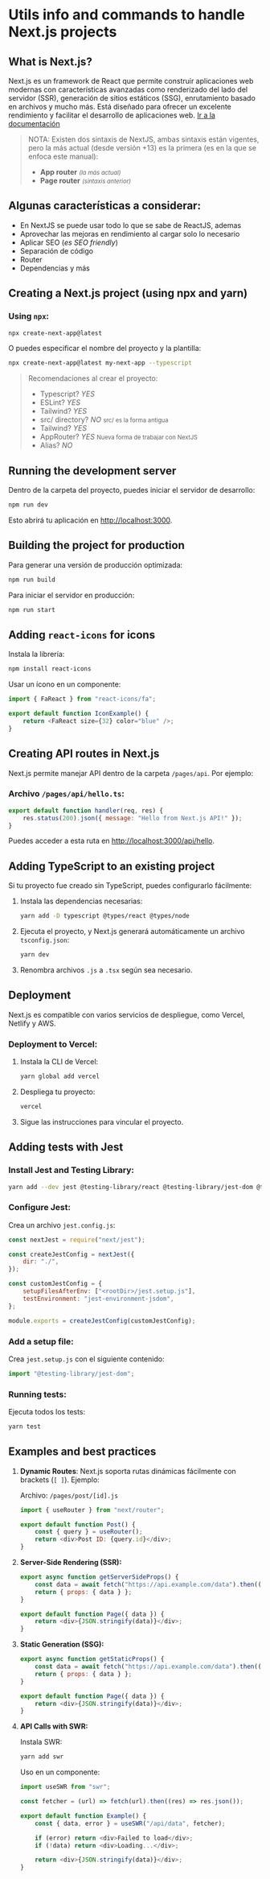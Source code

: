 # Utils info and commands to handle Next.js projects

## What is Next.js?

Next.js es un framework de React que permite construir aplicaciones web modernas con características avanzadas como renderizado del lado del servidor (SSR), generación de sitios estáticos (SSG), enrutamiento basado en archivos y mucho más. Está diseñado para ofrecer un excelente rendimiento y facilitar el desarrollo de aplicaciones web. [Ir a la documentación](https://nextjs.org/docs)

> NOTA: Existen dos sintaxis de NextJS, ambas sintaxis están vigentes, pero la más actual (desde versión +13) es la primera (es en la que se enfoca este manual):
>
> -   **App router** <small>_(la más actual)_</small>
> -   **Page router** <small>_(sintaxis anterior)_</small>

## Algunas características a considerar:

-   En NextJS se puede usar todo lo que se sabe de ReactJS, ademas
-   Aprovechar las mejoras en rendimiento al cargar solo lo necesario
-   Aplicar SEO (_es SEO friendly_)
-   Separación de código
-   Router
-   Dependencias y más

## Creating a Next.js project (using npx and yarn)

### Using `npx`:

```bash
npx create-next-app@latest
```

O puedes especificar el nombre del proyecto y la plantilla:

```bash
npx create-next-app@latest my-next-app --typescript
```

> Recomendaciones al crear el proyecto:
>
> -   Typescript? _YES_
> -   ESLint? _YES_
> -   Tailwind? _YES_
> -   src/ directory? _NO_ <small>src/ es la forma antigua</small>
> -   Tailwind? _YES_
> -   AppRouter? _YES_ <small>Nueva forma de trabajar con NextJS</small>
> -   Alias? _NO_

## Running the development server

Dentro de la carpeta del proyecto, puedes iniciar el servidor de desarrollo:

```bash
npm run dev
```

Esto abrirá tu aplicación en [http://localhost:3000](http://localhost:3000).

## Building the project for production

Para generar una versión de producción optimizada:

```bash
npm run build
```

Para iniciar el servidor en producción:

```bash
npm run start
```

## Adding `react-icons` for icons

Instala la librería:

```bash
npm install react-icons
```

Usar un ícono en un componente:

```javascript
import { FaReact } from "react-icons/fa";

export default function IconExample() {
    return <FaReact size={32} color="blue" />;
}
```

## Creating API routes in Next.js

Next.js permite manejar API dentro de la carpeta `/pages/api`. Por ejemplo:

### Archivo `/pages/api/hello.ts`:

```javascript
export default function handler(req, res) {
    res.status(200).json({ message: "Hello from Next.js API!" });
}
```

Puedes acceder a esta ruta en [http://localhost:3000/api/hello](http://localhost:3000/api/hello).

## Adding TypeScript to an existing project

Si tu proyecto fue creado sin TypeScript, puedes configurarlo fácilmente:

1. Instala las dependencias necesarias:

    ```bash
    yarn add -D typescript @types/react @types/node
    ```

2. Ejecuta el proyecto, y Next.js generará automáticamente un archivo `tsconfig.json`:

    ```bash
    yarn dev
    ```

3. Renombra archivos `.js` a `.tsx` según sea necesario.

## Deployment

Next.js es compatible con varios servicios de despliegue, como Vercel, Netlify y AWS.

### Deployment to Vercel:

1. Instala la CLI de Vercel:

    ```bash
    yarn global add vercel
    ```

2. Despliega tu proyecto:

    ```bash
    vercel
    ```

3. Sigue las instrucciones para vincular el proyecto.

## Adding tests with Jest

### Install Jest and Testing Library:

```bash
yarn add --dev jest @testing-library/react @testing-library/jest-dom @testing-library/user-event
```

### Configure Jest:

Crea un archivo `jest.config.js`:

```javascript
const nextJest = require("next/jest");

const createJestConfig = nextJest({
    dir: "./",
});

const customJestConfig = {
    setupFilesAfterEnv: ["<rootDir>/jest.setup.js"],
    testEnvironment: "jest-environment-jsdom",
};

module.exports = createJestConfig(customJestConfig);
```

### Add a setup file:

Crea `jest.setup.js` con el siguiente contenido:

```javascript
import "@testing-library/jest-dom";
```

### Running tests:

Ejecuta todos los tests:

```bash
yarn test
```

## Examples and best practices

1. **Dynamic Routes**: Next.js soporta rutas dinámicas fácilmente con brackets (`[ ]`). Ejemplo:

    Archivo: `/pages/post/[id].js`

    ```javascript
    import { useRouter } from "next/router";

    export default function Post() {
        const { query } = useRouter();
        return <div>Post ID: {query.id}</div>;
    }
    ```

2. **Server-Side Rendering (SSR):**

    ```javascript
    export async function getServerSideProps() {
        const data = await fetch("https://api.example.com/data").then((res) => res.json());
        return { props: { data } };
    }

    export default function Page({ data }) {
        return <div>{JSON.stringify(data)}</div>;
    }
    ```

3. **Static Generation (SSG):**

    ```javascript
    export async function getStaticProps() {
        const data = await fetch("https://api.example.com/data").then((res) => res.json());
        return { props: { data } };
    }

    export default function Page({ data }) {
        return <div>{JSON.stringify(data)}</div>;
    }
    ```

4. **API Calls with SWR:**

    Instala SWR:

    ```bash
    yarn add swr
    ```

    Uso en un componente:

    ```javascript
    import useSWR from "swr";

    const fetcher = (url) => fetch(url).then((res) => res.json());

    export default function Example() {
        const { data, error } = useSWR("/api/data", fetcher);

        if (error) return <div>Failed to load</div>;
        if (!data) return <div>Loading...</div>;

        return <div>{JSON.stringify(data)}</div>;
    }
    ```
